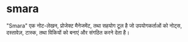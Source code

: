 # smara
"Smara" एक नोट-लेखन, प्रोजेक्ट मैनेजमेंट, तथा सहयोग टूल है जो उपयोगकर्ताओं को नोट्स, दस्तावेज़, टास्क, तथा विकियों को बनाएं और संगठित करने देता है।
